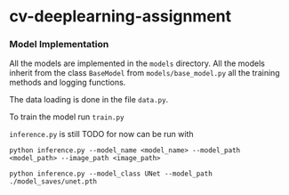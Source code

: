 # cv-deeplearning-assignment

### Model Implementation

All the models are implemented in the `models` directory. All the models inherit from the class `BaseModel` from `models/base_model.py` all the training methods and logging functions.

The data loading is done in the file `data.py`.

To train the model run `train.py`

`inference.py` is still TODO
for now can be run with

```
python inference.py --model_name <model_name> --model_path <model_path> --image_path <image_path>

python inference.py --model_class UNet --model_path ./model_saves/unet.pth
```
